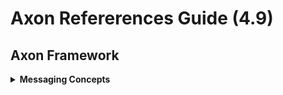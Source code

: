 # Axon Refererences Guide (4.9)

## Axon Framework
<details>
<summary>
<b>Messaging Concepts</b>
</summary>

1. **[Anatomy of Message](/my-notes/anatomy-of-message.md)**

2. **[Message Correlation](/my-notes/message-correlation.md)**

3. **[Message Intercepting - part 01](/my-notes/message-intercepting-01.md)**
</details>